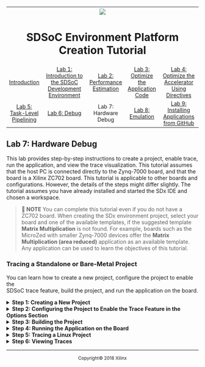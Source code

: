 <table style="width:100%">
  <tr>
    <th width="100%" colspan="6"><img src="https://www.xilinx.com/content/dam/xilinx/imgs/press/media-kits/corporate/xilinx-logo.png" width="30%"/><h1>SDSoC Environment Platform Creation Tutorial</h1>
</th>
  </tr>
  <tr>
    <td align="center"><a href="README.md">Introduction</a></td>
    <td align="center"><a href="lab-1-introduction-to-the-sdsoc-development-environment.md">Lab 1: Introduction to the SDSoC Development Environment</a></td>
    <td align="center"><a href="lab-2-performance-estimation.md">Lab 2: Performance Estimation</a></td>
    <td align="center"><a href="lab-3-optimize-the-application-code.md">Lab 3: Optimize the Application Code</a></td>
    <td align="center"><a href="lab-4-optimize-the-accelerator-using-directives.md">Lab 4: Optimize the Accelerator Using Directives</a></td>
  </tr>
  <tr>
    <td align="center"><a href="lab-5-task-level-pipelining.md">Lab 5: Task-Level Pipelining</a></td>
    <td align="center"><a href="lab-6-debug.md">Lab 6: Debug</a></td>
    <td align="center">Lab 7: Hardware Debug</td>
    <td align="center"><a href="lab-8-emulation.md">Lab 8: Emulation</a></td>
    <td align="center"><a href="lab-9-installing-applications-from-github.md">Lab 9: Installing Applications from GitHub</a></td>
</table>

## Lab 7: Hardware Debug  

This lab provides step-by-step instructions to create a project, enable trace, run the application, and view the trace visualization. This tutorial assumes that the host PC is connected directly to the Zynq-7000 board, and that the board is a Xilinx ZC702 board. This tutorial is applicable to other boards and configurations. However, the details of the steps might differ slightly. The  
tutorial assumes you have already installed and started the SDx IDE and chosen a workspace.   

>**:pushpin: NOTE**  You can complete this tutorial even if you do not have a ZC702 board. When creating the SDx environment project, select your board and one of the available templates, if the suggested template **Matrix Multiplication** is not found. For example, boards such as the MicroZed with smaller Zynq-7000 devices offer the **Matrix Multiplication (area reduced)** application as an available template. Any application can be used to learn the objectives of this tutorial.  

### Tracing a Standalone or Bare-Metal Project  

You can learn how to create a new project, configure the project to enable the  
SDSoC trace feature, build the project, and run the application on the board.  

<details>
<summary><strong>Step 1: Creating a New Project</strong></summary>  

1. Select **File > New > SDx Project**.  
2. In the Project Type page, **Application Project** is selected by default. Click **Next**.   
3. In the Create a New SDx Project page, name the project `mmult_trace` and click **Next**.  
4. In the Platform page, select **zc702** and click **Next**.  

   >**:pushpin: NOTE**  Select the appropriate platform if you are using something other than the ZC702 board.  

5. Select **Standalone OS** as the System Configuration.  
6. Select **Matrix Multiplication Data Size** as the template for this project and click **Finish**.  
7. In the Project Explorer, expand the various folders by clicking on the arrow, then open the `mmult.cpp` file.

   ![](./images/ucg1517375658989.png)  

8. Change the number of tests symbol NUM_TESTS from 256 to 10, then save and close the file.  

   ![](./images/yqo1517375659050.png)  

9. In the SDx Project Settings (in the mmult_trace tab), notice that mmult_accel in the HW Functions section of the project overview is already marked for implementation in hardware.  

   ![](./images/kyx1527817305731.png)  

</details>

<details>
<summary><strong>Step 2: Configuring the Project to Enable the Trace Feature in the Options Section</strong></summary>  

In the Project Settings window, click the checkbox for Enable event tracing.   

![](./images/ajn1527822739300.png)  

</details>

<details>
<summary><strong>Step 3: Building the Project</strong></summary>

Click the Build button to start building the project. (This will take a while.)  

After all the hardware functions are implemented in Vivado HLS, and after the Vivado IP integrator design is created, you will see `Inserted # hardware monitor cores` displayed in the console. This message validates that the trace feature is enabled for your design and tells you how many hardware monitor cores have been inserted automatically for you.  

![](./images/ggi1517375659006.png)  

</details>

<details>
<summary><strong>Step 4: Running the Application on the Board</strong></summary>  

  1. When the build is finished, right-click on the project in the Project Explorer and select **Run As > Trace Application (SDx Application Debugger)**.  

     >**:pushpin: NOTE**  Be sure not to select **Debug As** because it will enable breakpoints. If your program breakpoints during execution, the timing will not be accurate (because the software will stop, the hardware will continue running, and the trace timer used for timestamping will continue to run).  

     When you click on the **Trace Application (SDx Application Debugger)** option, the GUI downloads the bitstream to the board followed by the application ELF, starts the application, and then begins collecting the trace data produced until the application exits. After the application finishes (or any error in collecting the trace data occurs) the trace data collected is displayed.  

     >**:pushpin: NOTE**  The application must exit successfully for trace data to be collected successfully. If the application does not exit normally (i.e., hangs in hardware or software, or the Linux kernel crashes), the trace data might not be collected correctly.  

     ![](./images/gop1527872256475.png)  

  2. After the application exits, and all trace data is collected and displayed, you will see two main areas in the trace visualization: the event textual listing on top (yellow highlighted border), and the event timeline on the bottom (purple highlighted border). Both areas display the same information. The top textual listing orders event by time in a descending order. The bottom event timeline shows the multiple axes for each trace point in the design (either a monitor core or a region of software that is being traced).   

     ![](./images/soh1517375659013.png)  

     The first thing you should notice is that the 10 iterations of the application are clearly visible as repeated groups of events. Orange events are software events, green events are accelerator events, and blue events are data transfer events. You can also click the **Show Legend** icon to see the transactions specified by different colors.

     ![](./images/spy1527872720388.png)  

     This opens the **State Transition Visualizer** dialog box as shown below.

     ![](./images/lvb1527872988341.png)  

  3. If the names of the trace points in the event timeline are abbreviated with an ellipsis ("...") you can expand the panel by clicking on the border between the grey on the left and the white on the right (the border turns red when you hover the cursor over the right spot), and then clicking and dragging to the right.  

     ![](./images/bti1517375659015.png)    

  4. If you hover the cursor over one of the events, you will see a detailed tool-tip appear displaying the detailed information about each trace. The example below shows the first accelerator event, which corresponds to the start/stop of the `mmult_accel` function that we chose to implement in hardware (via Vivado HLS). The start time is at 0.002122960 seconds (2,122 ns) and the stop time is at 0.003850640 seconds (3,850 ns). It also shows the duration of the event (which is the runtime of the accelerator in this case) as 0.001727680 seconds (1,727 ns).   

     ![](./images/opc1517375349421.png)  

</details>

<details>
<summary><strong>Step 5: Tracing a Linux Project</strong></summary>  

You can learn how to create a new project, configure the project to enable the SDx trace feature, build the project, run the application on the board, and view the trace data.  

  1. Create a new project.  
     1. Select **File > New > SDx Project**.  
     2. In the Project Type page, **Application Project** is selected by default. Click **Next**.  
     3. In the New Project wizard, name the project `mmult_linux_trace` and click **Next**.  
     4. Select zc702 as the Hardware Platform. Click **Next**.  
     5. For System configuration select **Linux**.  
     6. Click **Next**.  
     7. Select **Matrix Multiplication Data Size** as the template for this project and click **Finish**.  
     8. In the Project Explorer, expand the various folders by clicking on the arrow icon, then open the `mmult.cpp` file under the src folder.  

        ![](./images/rwl1527873638755.png)      

     9. Change the number of tests symbol NUM_TESTS from **256** to 10, then save and close the file.  

        ![](./images/njs1517375659074.png)    

     10. In the SDx Project Settings (in the mmult_linux_trace tab), notice that the mmult_accel in the HW Functions section of the project overview is already marked for implementation in hardware.  

  2. Configure the project to enable the Trace feature in the SDx IDE.  
     In the Project Overview window, click the checkbox for Enable Event Tracing under the Options section.  

  3. Build the project.  
     Click the Build button to start building the project. (This will take a while.)  

     After all the hardware functions are implemented in the Vivado HLS, and after    the Vivado IP integrator design is created, you will see `Inserted # hardware monitor cores` displayed in the console. This message validates that the trace feature is enabled for your design and tells you how many hardware monitor cores have been inserted automatically for you.    

     ![](./images/wpr1504035138111.png)    

     ![](./images/oze1513095574595.png)  

  4. Run the application on the board.  
     1. When the build is finished, copy the files in the sd_card directory onto an SD card and insert into the SD card socket on the board.  
     2. Connect an Ethernet cable to the board (connected to your network, or directly to the PC).  
     3. Connect the USB/UART port to the PC and open a serial console by clicking the + button on the SDx Terminal tab.  
     4. Connect the USB/JTAG port to the PC and boot Linux on the board.  
     5. Check the IP address of the zc702 board by looking at the SDx Terminal log.

        ![](./images/kln1517375658985.png)  

  6. From the Target Connections view, set up the Linux TCF Agent as in [Using the Performance Estimation Flow With Linux](lab-2-performance-estimation.md).  

  7. Right-click on the project in the Project Explorer and select **Run As > Trace Application (SDx Application Debugger)**.  

     >**:pushpin: NOTE**  Be sure not to select Debug As, because it will enable breakpoints. If your program breakpoints during execution, the timing will not be accurate (because the software will stop, the hardware will continue running, and the trace timer used for timestamping will continue to run).  

     When you click on the Trace Application (SDx Application Debugger) option, the GUI downloads the ELF over the Ethernet TCF Agent connection, starts the application, and then begins collecting the trace data produced until the application exits. After the application finishes (or any error in collecting the trace data occurs) the trace data collected is displayed.  

     >**:pushpin: NOTE**  The application must exit successfully for trace data to be collected successfully. If the application does not exit normally (i.e., hangs in hardware or software, or the Linux kernel crashes), the trace data might not be collected correctly.  

  5. View the trace data. After the application exits, all trace data is collected and displayed.

</details>

<details>
<summary><strong>Step 6: Viewing Traces</strong></summary>

  1. After you have run the application and collected the trace data, an archive of the trace is created and stored in the build directory for that project in `<build_config>/_sds/trace`.  
  2. To open this trace archive, right click on it and select Import and Open AXI Trace.  
     The other files in the `_sds/trace folder are metadata and sdsoc_trace.tcl`. These files are produced during the build. They are used to extract the trace data and create the trace visualization archive. If you remove or change these files, you will not be able to collect the trace data and will need to perform a Clean and Build to regenerate them.  
</details>


<hr/>
<p align="center"><sup>Copyright&copy; 2018 Xilinx</sup></p>
